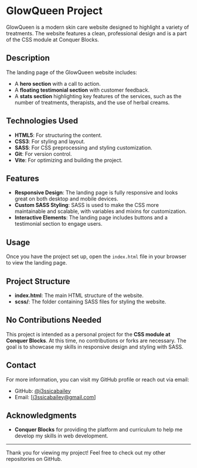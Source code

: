 # GlowQueen Project

GlowQueen is a modern skin care website designed to highlight a variety of treatments. 
The website features a clean, professional design and is a part of the CSS module at Conquer Blocks.

## Description

The landing page of the GlowQueen website includes:
- A **hero section** with a call to action.
- A **floating testimonial section** with customer feedback.
- A **stats section** highlighting key features of the services, such as the number of treatments, therapists, and the use of herbal creams.

## Technologies Used

- **HTML5**: For structuring the content.
- **CSS3**: For styling and layout.
- **SASS**: For CSS preprocessing and styling customization.
- **Git**: For version control.
- **Vite**: For optimizing and building the project.

## Features

- **Responsive Design**: The landing page is fully responsive and looks great on both desktop and mobile devices.
- **Custom SASS Styling**: SASS is used to make the CSS more maintainable and scalable, with variables and mixins for customization.
- **Interactive Elements**: The landing page includes buttons and a testimonial section to engage users.

## Usage

Once you have the project set up, open the `index.html` file in your browser to view the landing page. 

## Project Structure

- **index.html**: The main HTML structure of the website.
- **scss/**: The folder containing SASS files for styling the website.

## No Contributions Needed

This project is intended as a personal project for the **CSS module at Conquer Blocks**. At this time, no contributions or forks are necessary. The goal is to showcase my skills in responsive design and styling with SASS.


## Contact

For more information, you can visit my GitHub profile or reach out via email:

- GitHub: [@j3ssicabailey](https://github.com/j3ssicabailey)
- Email: [j3ssicabailey@gmail.com]

## Acknowledgments

- **Conquer Blocks** for providing the platform and curriculum to help me develop my skills in web development.

---

Thank you for viewing my project! Feel free to check out my other repositories on GitHub.
